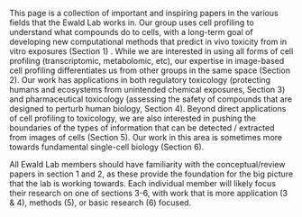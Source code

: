 This page is a collection of important and inspiring papers in the various fields that the Ewald Lab works in. Our group uses cell profiling to understand what compounds do to cells, with a long-term goal of developing new computational methods that predict in vivo toxicity from in vitro exposures (Section 1) . While we are interested in using all forms of cell profiling (transcriptomic, metabolomic, etc), our expertise in image-based cell profiling differentiates us from other groups in the same space (Section 2). Our work has applications in both regulatory toxicology (protecting humans and ecosystems from unintended chemical exposures, Section 3) and pharmaceutical toxicology (assessing the safety of compounds that are designed to perturb human biology, Section 4). Beyond direct applications of cell profiling to toxicology, we are also interested in pushing the boundaries of the types of information that can be detected / extracted from images of cells (Section 5). Our work in this area is sometimes more towards fundamental single-cell biology (Section 6). 

All Ewald Lab members should have familiarity with the conceptual/review papers in section 1 and 2, as these provide the foundation for the big picture that the lab is working towards. Each individual member will likely focus their research on one of sections 3-6, with work that is more application (3 & 4), methods (5), or basic research (6) focused. 
